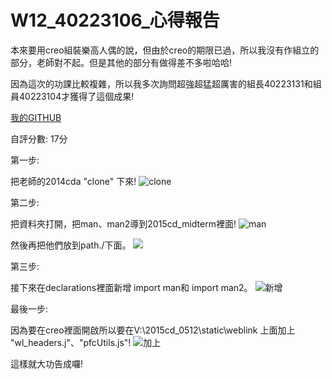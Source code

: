 # W12_40223106_心得報告

本來要用creo組裝樂高人偶的說，但由於creo的期限已過，所以我沒有作組立的部分，老師對不起。但是其他的部分有做得差不多啦哈哈!

因為這次的功課比較複雜，所以我多次詢問超強超猛超厲害的組長40223131和組員40223104才獲得了這個成果!

[我的GITHUB](https://github.com/2014c2g14/cda0519)

自評分數:  17分

第一步:

把老師的2014cda "clone" 下來!
![clone](https://copy.com/NQPHYYq6QUYByK7v)

第二步:

把資料夾打開，把man、man2導到2015cd_midterm裡面!
![man](https://copy.com/MS3uTtFwyg6e8aTc)

然後再把他們放到path./下面。
![](https://copy.com/HsTj4KjI82gr3l0q)

第三步:

接下來在declarations裡面新增
import man和 import man2。 
![新增](https://copy.com/jzrtiroDIBsAqGwi)

最後一步:

因為要在creo裡面開啟所以要在V:\2015cd_0512\static\weblink 上面加上 "wl_headers.j"、"pfcUtils.js"!
![加上](https://copy.com/YvBG26UeFWRfT0rs)

這樣就大功告成囉!